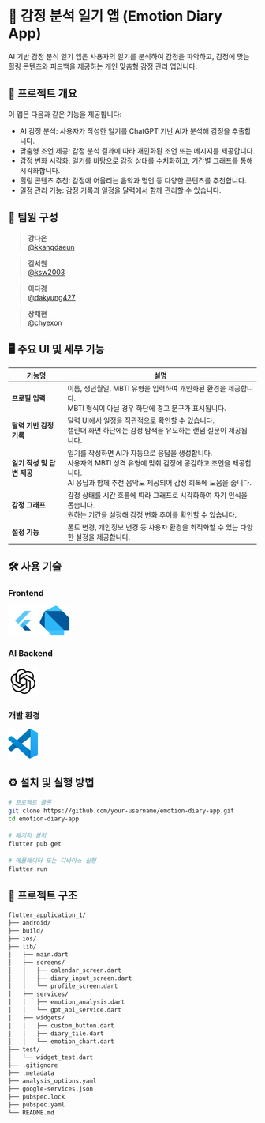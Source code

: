 # 💬 감정 분석 일기 앱 (Emotion Diary App)

AI 기반 감정 분석 일기 앱은 사용자의 일기를 분석하여 감정을 파악하고, 감정에 맞는 힐링 콘텐츠와 피드백을 제공하는 개인 맞춤형 감정 관리 앱입니다.

## 📌 프로젝트 개요

이 앱은 다음과 같은 기능을 제공합니다:

- AI 감정 분석: 사용자가 작성한 일기를 ChatGPT 기반 AI가 분석해 감정을 추출합니다.
- 맞춤형 조언 제공: 감정 분석 결과에 따라 개인화된 조언 또는 메시지를 제공합니다.
- 감정 변화 시각화: 일기를 바탕으로 감정 상태를 수치화하고, 기간별 그래프를 통해 시각화합니다.
- 힐링 콘텐츠 추천: 감정에 어울리는 음악과 명언 등 다양한 콘텐츠를 추천합니다.
- 일정 관리 기능: 감정 기록과 일정을 달력에서 함께 관리할 수 있습니다.

## 👥 팀원 구성

> **강다은**  
>  [@kkangdaeun](https://github.com/kkangdaeun)

> **김서원**  
>  [@ksw2003](https://github.com/ksw2003)

> **이다경**  
>  [@dakyung427](https://github.com/dakyung427)

> **장채현**  
>  [@chyexon](https://github.com/chyexon)


## 🖥 주요 UI 및 세부 기능

| 기능명                 | 설명                                                                                      |
|----------------------|-----------------------------------------------------------------------------------------|
| **프로필 입력**        | 이름, 생년월일, MBTI 유형을 입력하여 개인화된 환경을 제공합니다. <br> MBTI 형식이 아닐 경우 하단에 경고 문구가 표시됩니다. |
| **달력 기반 감정 기록** | 달력 UI에서 일정을 직관적으로 확인할 수 있습니다. <br> 캘린더 화면 하단에는 감정 탐색을 유도하는 랜덤 질문이 제공됩니다.  |
| **일기 작성 및 답변 제공** | 일기를 작성하면 AI가 자동으로 응답을 생성합니다. <br> 사용자의 MBTI 성격 유형에 맞춰 감정에 공감하고 조언을 제공합니다. <br> AI 응답과 함께 추천 음악도 제공되어 감정 회복에 도움을 줍니다. |
| **감정 그래프**         | 감정 상태를 시간 흐름에 따라 그래프로 시각화하여 자기 인식을 돕습니다. <br> 원하는 기간을 설정해 감정 변화 추이를 확인할 수 있습니다. |
| **설정 기능**          | 폰트 변경, 개인정보 변경 등 사용자 환경을 최적화할 수 있는 다양한 설정을 제공합니다.                              |



## 🛠 사용 기술

###  Frontend  
<img src="./flutter.png" width="60"/> <img src="./dart.png" width="60"/>

###  AI Backend  
<img src="./chatgpt.png" width="60"/>

###  개발 환경  

<img src="./vscode.png" width="60"/>

## ⚙ 설치 및 실행 방법

```bash
# 프로젝트 클론
git clone https://github.com/your-username/emotion-diary-app.git
cd emotion-diary-app

# 패키지 설치
flutter pub get

# 에뮬레이터 또는 디바이스 실행
flutter run
```

## 📁 프로젝트 구조

```
flutter_application_1/
├── android/
├── build/
├── ios/
├── lib/
│   ├── main.dart
│   ├── screens/
│   │   ├── calendar_screen.dart
│   │   ├── diary_input_screen.dart
│   │   └── profile_screen.dart
│   ├── services/
│   │   ├── emotion_analysis.dart
│   │   └── gpt_api_service.dart
│   ├── widgets/
│   │   ├── custom_button.dart
│   │   ├── diary_tile.dart
│   │   └── emotion_chart.dart
├── test/
│   └── widget_test.dart
├── .gitignore
├── .metadata
├── analysis_options.yaml
├── google-services.json
├── pubspec.lock
├── pubspec.yaml
└── README.md
```

